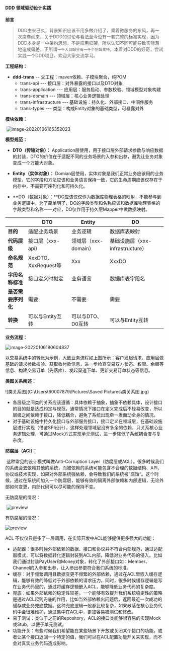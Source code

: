 #### DDD 领域驱动设计实践

**前言**

> DDD由来已久，背景知识应该不用多做介绍了，乘着微服务的东风，再一次席卷而来，关于DDD的讨论与看法至今没有一套完整的标准实现，因为DDD本身是一中架构思想，不是应用框架，所以认知不同可能导致实际落地造成偏差，正所谓`一千人就眼里有一千个哈姆莱特`，本着对DDD的好奇，尝试实践一个DDD项目，欢迎大家交流学习。



**工程结构：**

- **ddd-trans**  --  父工程：maven依赖、子模块聚合，纯POM
    - trans-api  						--- 接口层：对外暴露的接口以及DTO对象
    - trans-application            --- 应用层：服务启动、参数校验、领域模型对象构建
    - trans-domain                  --- 领域层：核心业务逻辑处理
    - trans-infrastructure       --- 基础设施：持久化、外部接口、中间件服务
    - trans-types                      --- 类型：构成Entity对象的基础类型，可暴露对外

**模块依赖：**

​		![image-20220106165352023](C:\Users\60007879\AppData\Roaming\Typora\typora-user-images\image-20220106165352023.png)

**模型规范：**

- **DTO（传输对象）：** Application层使用，用于接口层外部请求参数与响应数据的封装，DTO的价值在于适配不同的业务场景的入参和出参，避免让业务对象变成一个万能大对象。

- **Entity（实体对象）：** Domian层使用，实体对象是我们正常业务应该用的业务模型，它的字段和方法应该和业务语言保持一致，它的生命周期应该仅存在于内存中，不需要可序列化和可持久化。
- **DO（数据对象）：**DO应该仅仅作为数据库物理表格的映射，不能参与到业务逻辑中。为了简单明了，DO的字段类型和名称应该和数据库物理表格的字段类型和名称一一对应，DO仅作用于持久层Mapper中做数据映射。

|                    | DTO                  | Entity               | DO                               |
| ------------------ | -------------------- | -------------------- | -------------------------------- |
| **目的**           | 适配业务场景         | 业务逻辑             | 数据库表映射                     |
| **代码层级**       | 接口层（xxx-api）    | 领域层（xxx-domain） | 基础设施层（xxx-infrastructure） |
| **命名规范**       | XxxDTO、XxxRequest等 | Xxx                  | XxxDO                            |
| **字段名称标准**   | 接口定义时拟定       | 业务语言             | 数据库表字段名                   |
| **是否需要序列化** | 需要                 | 不需要               | 需要                             |
| **转换**           | 可以与Entity互转     | 可以与DTO、D0互转    | 可以与Entity互转                 |

**业务流程：**

![image-20220106180604837](C:\Users\60007879\AppData\Roaming\Typora\typora-user-images\image-20220106180604837.png)

以交易系统中的转账为示例，大致业务流程如上图所示：客户发起请求、应用层做基础的请求参数校验、获取收付款信息，进一步检查交易双方状态、权限、余额等信息、构建交易订单（先落库）、发起渠道下单、更新交易订单状态等信息。

**类图关系阐述：**

![类关系图](C:\Users\60007879\Pictures\Saved Pictures\类关系图.jpg)

- 各层级之间类的关系应该遵循：具体依赖于抽象，抽象不依赖具体，设计接口的目的就是达成约定与规范，通常情况下接口在定义完成后不轻易改变，所以层级之间依赖于接口，降低耦合，避免了系统出现牵一发而动全身的情况。
- 对于基础设施中持久化接口与外部服务接口，接口定义在领域层，在基础设施层进行实现（借鉴SPI设计），这样处理领域层没有多余的依赖，只关系核心业务逻辑处理，可通过Mock方式实现单元测试，进一步降低了系统耦合度与复杂度。

**防腐层（ACl）：**

​	这种常见的设计模式叫做Anti-Corruption Layer（防腐层或ACL）。很多时候我们的系统会去依赖其他的系统，而被依赖的系统可能包含不合理的数据结构、API、协议或技术实现，如果对外部系统强依赖，会导致我们的系统被”腐蚀“。这个时候，通过在系统间加入一个防腐层，能够有效的隔离外部依赖和内部逻辑，无论外部如何变更，内部代码可以尽可能的保持不变。

无防腐层的情况：

​	![preview](https://pic2.zhimg.com/v2-c8c1950272b46a499d196e02333b7339_r.jpg)

有防腐层的情况：

![preview](https://pic3.zhimg.com/v2-251ec60197da62a65d1613a4d20767be_r.jpg)

ACL 不仅仅只是多了一层调用，在实际开发中ACL能够提供更多强大的功能：

- 适配器：很多时候外部依赖的数据、接口和协议并不符合内部规范，通过适配器模式，可以将数据转化逻辑封装到ACL内部，降低对业务代码的侵入。比如我们通过封装PayUser和Money对象，转化了外部接口如：Member、Channel的入参和出参，让入参出参更符合我们系统的标准。
- 缓存：对于频繁调用且数据变更不频繁的外部依赖，通过在ACL里嵌入缓存逻辑，能够有效的降低对于外部依赖的请求压力。同时，很多时候缓存逻辑是写在业务代码里的，通过将缓存逻辑嵌入ACL，能够降低业务代码的复杂度。
- 兜底：如果外部依赖的稳定性较差，一个能够有效提升我们系统稳定性的策略是通过ACL起到兜底的作用，比如当外部依赖出问题后，返回最近一次成功的缓存或业务兜底数据。这种兜底逻辑一般都比较复杂，如果散落在核心业务代码中会很难维护，通过集中在ACL中，更加容易被测试和修改。
- 易于测试：类似于之前的Repository，ACL的接口类能够很容易的实现Mock或Stub，以便于单元测试。
- 功能开关：有些时候我们希望能在某些场景下开放或关闭某个接口的功能，或者让某个接口返回一个特定的值，我们可以在ACL配置功能开关来实现，而不会对真实业务代码造成影响。